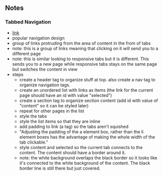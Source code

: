 ## Notes
### Tabbed Navigation 
- [link](https://www.htmldog.com/techniques/tabs/)
- popular navigation design
- group of links protruding from the area of content in the from of tabs
- note: this is a group of links meaning that clicking on it will send you to a different page
- note: this is similar looking to responsive tabs but it is different. This sends you to a new page while responsive tabs stays on the same page but switches the content in view
- steps
    - create a header tag to organize stuff at top. also create a nav tag to organize navigation tags.
    - create an unordered list with links as items (the link for the current page should have an id with value "selected")
    - create a section tag to organize section content (add id with value of "content" so it can be styled later)
    - repeat for other pages in the list
    - style the tabs
    - style the list items so that they are inline
    - add padding to link (a tag) so the tabs aren't squished
    - "Adjusting the padding of the a element box, rather than the li element boxes has the advantage of making the whole width of the tab clickable."
    - style content and selected so the current tab connects to the content. The content should have a border around it. 
    - note: the white background overlaps the black border so it looks like it's connected to the white background of the content. The black border line is still there but just covered.
    